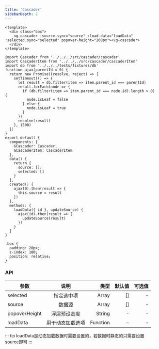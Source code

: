 ```yaml
---
title: 'Cascader'
sidebarDepth: 2
---
```


<ClientOnly>
  <cascader-demo-1/>
</ClientOnly>

``` vue{4}
<template>
  <div class="box">
    <g-cascader :source.sync="source" :load-data="loadData" :selected.sync="selected" popover-height="200px"></g-cascader>
  </div>
</template>
```
``` js{4}
import Cascader from '../../../src/cascader/cascader'
import CascaderItem from '../../../src/cascader/cascaderItem'
import db from '../../../tests/fixtures/db'
function ajax(parentId = 0) {
  return new Promise((resolve, reject) => {
    setTimeout(() => {
      let result = db.filter(item => item.parent_id === parentId)
      result.forEach(node => {
        if (db.filter(item => item.parent_id === node.id).length > 0) {
          node.isLeaf = false
        } else {
          node.isLeaf = true
        }
      })
      resolve(result)
    }, 1500)
  })
}
export default {
  components: {
    GCascader: Cascader,
    GCascaderItem: CascaderItem
  },
  data() {
    return {
      source: [],
      selected: []
    }
  },
  created() {
    ajax(0).then(result => {
      this.source = result
    })
  },
  methods: {
    loadData({ id }, updateSource) {
      ajax(id).then(result => {
        updateSource(result)
      })
    }
  }
}
```

``` css{4}
.box {
  padding: 20px;
  z-index: 100;
  position: relative;
}
```
### API

| 参数           | 说明           | 类型      |默认值        |          可选值|
| ------------- |:--------------:| --------:|------------:|--------------:|
| selected         | 指定选中项  | Array   | []         | -             |
| source  | 数据源    | Array   | []       | -     |
| popoverHeight       | 浮层预设高度   | String  | -      | -         |
| loadData       | 用于动态加载选项   | Function  | -      | -         |

::: tip
loadData是动态加载数据时需要设置的，若数据时静态的只需要设置source即可
:::